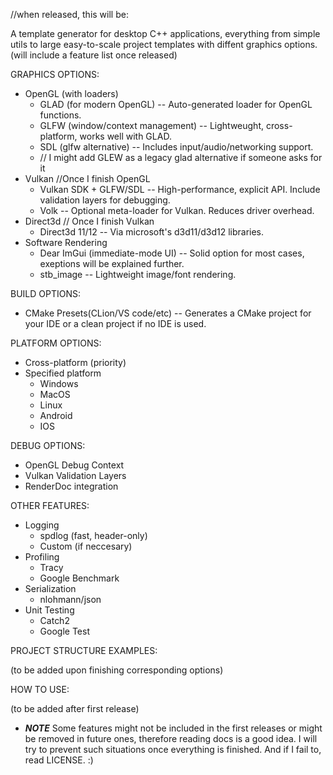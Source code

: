 //when released, this will be:

A template generator for desktop C++ applications, everything from simple utils to large easy-to-scale project templates with diffent graphics options.
(will include a feature list once released)

GRAPHICS OPTIONS:

 - OpenGL (with loaders)
   - GLAD (for modern OpenGL)         -- Auto-generated loader for OpenGL functions.
   - GLFW (window/context management) -- Lightweught, cross-platform, works well with GLAD.
   - SDL (glfw alternative)           -- Includes input/audio/networking support.
   - // I might add GLEW as a legacy glad alternative if someone asks for it
 - Vulkan //Once I finish OpenGL
   - Vulkan SDK + GLFW/SDL            -- High-performance, explicit API. Include validation layers for debugging.
   - Volk                             -- Optional meta-loader for Vulkan. Reduces driver overhead.
 - Direct3d // Once I finish Vulkan
   - Direct3d 11/12                   -- Via microsoft's d3d11/d3d12 libraries.
 - Software Rendering
   - Dear ImGui (immediate-mode UI)   -- Solid option for most cases, exeptions will be explained further.
   - stb_image                        -- Lightweight image/font rendering.
  
BUILD OPTIONS:

 - CMake Presets(CLion/VS code/etc)   -- Generates a CMake project for your IDE or a clean project if no IDE is used.

PLATFORM OPTIONS:

 - Cross-platform (priority)
 - Specified platform
   - Windows
   - MacOS
   - Linux
   - Android
   - IOS

DEBUG OPTIONS:

 - OpenGL Debug Context
 - Vulkan Validation Layers
 - RenderDoc integration

OTHER FEATURES:

 - Logging
   - spdlog (fast, header-only)
   - Custom (if neccesary)
 - Profiling
   - Tracy
   - Google Benchmark
 - Serialization
   - nlohmann/json
 - Unit Testing
   - Catch2
   - Google Test

PROJECT STRUCTURE EXAMPLES:

(to be added upon finishing corresponding options)

HOW TO USE:

(to be added after first release)

 - ***NOTE***
Some features might not be included in the first releases or might be removed in future ones, therefore reading docs is a good idea.
I will try to prevent such situations once everything is finished. And if I fail to, read LICENSE.
:)
